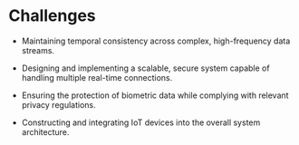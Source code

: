 #  Challenges

- Maintaining temporal consistency across complex, high-frequency data streams.

- Designing and implementing a scalable, secure system capable of handling multiple real-time connections.

- Ensuring the protection of biometric data while complying with relevant privacy regulations.

- Constructing and integrating IoT devices into the overall system architecture.